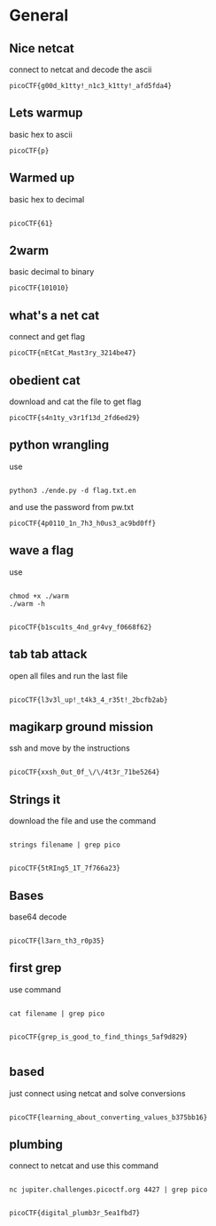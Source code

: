 
# General 

## Nice netcat

connect to netcat and decode the ascii

```
picoCTF{g00d_k1tty!_n1c3_k1tty!_afd5fda4}

```

## Lets warmup

basic hex to ascii

```
picoCTF{p}

```

## Warmed up

basic hex to decimal

```

picoCTF{61}

```

## 2warm

basic decimal to binary

```
picoCTF{101010}

```
## what's a net cat

connect and get flag

```
picoCTF{nEtCat_Mast3ry_3214be47}

```

## obedient cat

download and cat the file to get flag

```
picoCTF{s4n1ty_v3r1f13d_2fd6ed29}

```

## python wrangling

use 

```

python3 ./ende.py -d flag.txt.en

```
and use the password from pw.txt

```
picoCTF{4p0110_1n_7h3_h0us3_ac9bd0ff}

```

## wave a flag

use

```

chmod +x ./warm
./warm -h

```

```

picoCTF{b1scu1ts_4nd_gr4vy_f0668f62}

```

## tab tab attack

open all files and run the last file

```

picoCTF{l3v3l_up!_t4k3_4_r35t!_2bcfb2ab}

```

## magikarp ground mission

ssh and move by the instructions

```

picoCTF{xxsh_0ut_0f_\/\/4t3r_71be5264}

```

## Strings it

download the file and use the command

```

strings filename | grep pico

```

```

picoCTF{5tRIng5_1T_7f766a23}

```

## Bases

base64 decode

```

picoCTF{l3arn_th3_r0p35}

```

## first grep

use command

```

cat filename | grep pico

```

```

picoCTF{grep_is_good_to_find_things_5af9d829}


```

## based

just connect using netcat and solve conversions

```

picoCTF{learning_about_converting_values_b375bb16}

```

## plumbing

connect to netcat and use this command

```

nc jupiter.challenges.picoctf.org 4427 | grep pico  

```

```

picoCTF{digital_plumb3r_5ea1fbd7}

```





